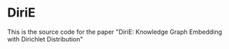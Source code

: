 # DiriE
This is the source code for the paper "DiriE: Knowledge Graph Embedding with Dirichlet Distribution"

